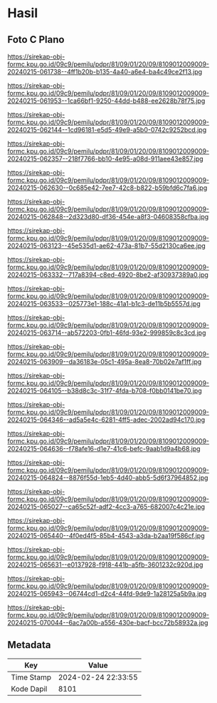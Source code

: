 # Hasil

## Foto C Plano

https://sirekap-obj-formc.kpu.go.id/09c9/pemilu/pdpr/81/09/01/20/09/8109012009009-20240215-061738--4ff1b20b-b135-4a40-a6e4-ba4c49ce2f13.jpg

https://sirekap-obj-formc.kpu.go.id/09c9/pemilu/pdpr/81/09/01/20/09/8109012009009-20240215-061953--1ca66bf1-9250-44dd-b488-ee2628b78f75.jpg

https://sirekap-obj-formc.kpu.go.id/09c9/pemilu/pdpr/81/09/01/20/09/8109012009009-20240215-062144--1cd96181-e5d5-49e9-a5b0-0742c9252bcd.jpg

https://sirekap-obj-formc.kpu.go.id/09c9/pemilu/pdpr/81/09/01/20/09/8109012009009-20240215-062357--218f7766-bb10-4e95-a08d-911aee43e857.jpg

https://sirekap-obj-formc.kpu.go.id/09c9/pemilu/pdpr/81/09/01/20/09/8109012009009-20240215-062630--0c685e42-7ee7-42c8-b822-b59bfd6c7fa6.jpg

https://sirekap-obj-formc.kpu.go.id/09c9/pemilu/pdpr/81/09/01/20/09/8109012009009-20240215-062848--2d323d80-df36-454e-a8f3-04608358cfba.jpg

https://sirekap-obj-formc.kpu.go.id/09c9/pemilu/pdpr/81/09/01/20/09/8109012009009-20240215-063123--45e535d1-ae62-473a-81b7-55d2130ca6ee.jpg

https://sirekap-obj-formc.kpu.go.id/09c9/pemilu/pdpr/81/09/01/20/09/8109012009009-20240215-063332--717a8394-c8ed-4920-8be2-af30937389a0.jpg

https://sirekap-obj-formc.kpu.go.id/09c9/pemilu/pdpr/81/09/01/20/09/8109012009009-20240215-063533--025773e1-188c-41a1-b1c3-de11b5b5557d.jpg

https://sirekap-obj-formc.kpu.go.id/09c9/pemilu/pdpr/81/09/01/20/09/8109012009009-20240215-063714--ab572203-0fb1-46fd-93e2-999859c8c3cd.jpg

https://sirekap-obj-formc.kpu.go.id/09c9/pemilu/pdpr/81/09/01/20/09/8109012009009-20240215-063909--da36183e-05c1-495a-8ea8-70b02e7af1ff.jpg

https://sirekap-obj-formc.kpu.go.id/09c9/pemilu/pdpr/81/09/01/20/09/8109012009009-20240215-064105--b38d8c3c-31f7-4fda-b708-f0bb0141be70.jpg

https://sirekap-obj-formc.kpu.go.id/09c9/pemilu/pdpr/81/09/01/20/09/8109012009009-20240215-064346--ad5a5e4c-6281-4ff5-adec-2002ad94c170.jpg

https://sirekap-obj-formc.kpu.go.id/09c9/pemilu/pdpr/81/09/01/20/09/8109012009009-20240215-064636--f78afe16-d1e7-41c6-befc-9aab1d9a4b68.jpg

https://sirekap-obj-formc.kpu.go.id/09c9/pemilu/pdpr/81/09/01/20/09/8109012009009-20240215-064824--8876f55d-1eb5-4d40-abb5-5d6f37964852.jpg

https://sirekap-obj-formc.kpu.go.id/09c9/pemilu/pdpr/81/09/01/20/09/8109012009009-20240215-065027--ca65c52f-adf2-4cc3-a765-682007c4c21e.jpg

https://sirekap-obj-formc.kpu.go.id/09c9/pemilu/pdpr/81/09/01/20/09/8109012009009-20240215-065440--4f0ed4f5-85b4-4543-a3da-b2aa19f586cf.jpg

https://sirekap-obj-formc.kpu.go.id/09c9/pemilu/pdpr/81/09/01/20/09/8109012009009-20240215-065631--e0137928-f918-441b-a5fb-3601232c920d.jpg

https://sirekap-obj-formc.kpu.go.id/09c9/pemilu/pdpr/81/09/01/20/09/8109012009009-20240215-065943--06744cd1-d2c4-44fd-9de9-1a28125a5b9a.jpg

https://sirekap-obj-formc.kpu.go.id/09c9/pemilu/pdpr/81/09/01/20/09/8109012009009-20240215-070044--6ac7a00b-a556-430e-bacf-bcc72b58932a.jpg


## Metadata

| Key        | Value               |
| ---------- | ------------------- |
| Time Stamp | 2024-02-24 22:33:55 |
| Kode Dapil | 8101                |



